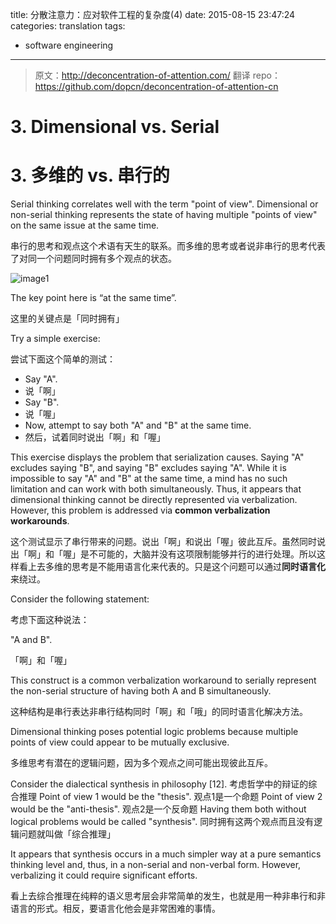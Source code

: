 title:  分散注意力：应对软件工程的复杂度(4)
date: 2015-08-15 23:47:24
categories: translation
tags:
- software engineering
---

> 原文：http://deconcentration-of-attention.com/
> 翻译 repo：https://github.com/dopcn/deconcentration-of-attention-cn

# 3. Dimensional vs. Serial

# 3. 多维的 vs. 串行的

Serial thinking correlates well with the term "point of view". Dimensional or non-serial thinking represents the state of having multiple "points of view" on the same issue at the same time.

串行的思考和观点这个术语有天生的联系。而多维的思考或者说非串行的思考代表了对同一个问题同时拥有多个观点的状态。

![image1](http://s295901768.onlinehome.us/deconcentration/images/07-serial-thinking.png)

The key point here is “at the same time”.

这里的关键点是「同时拥有」

Try a simple exercise:

尝试下面这个简单的测试：

- Say "A".
- 说「啊」
- Say "B".
- 说「喔」
- Now, attempt to say both "A" and "B" at the same time.
- 然后，试着同时说出「啊」和「喔」

This exercise displays the problem that serialization causes. Saying "A" excludes saying "B", and saying "B" excludes saying "A". While it is impossible to say "A" and "B" at the same time, a mind has no such limitation and can work with both simultaneously. Thus, it appears that dimensional thinking cannot be directly represented via verbalization. However, this problem is addressed via **common verbalization workarounds**.

这个测试显示了串行带来的问题。说出「啊」和说出「喔」彼此互斥。虽然同时说出「啊」和「喔」是不可能的，大脑并没有这项限制能够并行的进行处理。所以这样看上去多维的思考是不能用语言化来代表的。只是这个问题可以通过**同时语言化**来绕过。

Consider the following statement:

考虑下面这种说法：

"A and B".

「啊」和「喔」

This construct is a common verbalization workaround to serially represent the non-serial structure of having both A and B simultaneously.

这种结构是串行表达非串行结构同时「啊」和「哦」的同时语言化解决方法。

Dimensional thinking poses potential logic problems because multiple points of view could appear to be mutually exclusive.

多维思考有潜在的逻辑问题，因为多个观点之间可能出现彼此互斥。

Consider the dialectical synthesis in philosophy [12].
考虑哲学中的辩证的综合推理
Point of view 1 would be the "thesis".
观点1是一个命题
Point of view 2 would be the "anti-thesis".
观点2是一个反命题
Having them both without logical problems would be called "synthesis".
同时拥有这两个观点而且没有逻辑问题就叫做「综合推理」

It appears that synthesis occurs in a much simpler way at a pure semantics thinking level and, thus, in a non-serial and non-verbal form. However, verbalizing it could require significant efforts.

看上去综合推理在纯粹的语义思考层会非常简单的发生，也就是用一种非串行和非语言的形式。相反，要语言化他会是非常困难的事情。